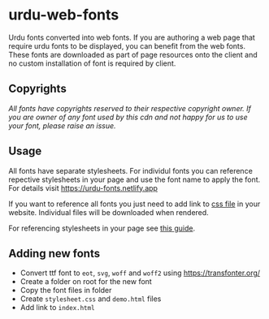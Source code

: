 # urdu-web-fonts
Urdu fonts converted into web fonts. If you are authoring a web page that require urdu fonts to be displayed, you can benefit from the web fonts. These fonts are downloaded as part of page resources onto the client and no custom installation of font is required by client.

## Copyrights
_All fonts have copyrights reserved to their respective copyright owner. If you are owner of any font used by this cdn and not happy for us to use your font, please raise an issue._

## Usage

All fonts have separate stylesheets. For individul fonts you can reference repective stylesheets in your page and use the font name to apply the font. For details visit  https://urdu-fonts.netlify.app
 
If you want to reference all fonts you just need to add link to [css file](https://urdu-fonts.netlify.app/stylesheet.css) in your website. Individual files will be downloaded when rendered.

For referencing stylesheets in your page see [this guide](https://www.w3schools.com/tags/tag_link.asp).

## Adding new fonts

- Convert ttf font to `eot`, `svg`, `woff` and `woff2` using https://transfonter.org/
- Create a folder on root for the new font
- Copy the font files in folder
- Create `stylesheet.css` and `demo.html` files 
- Add link to `index.html`
 
